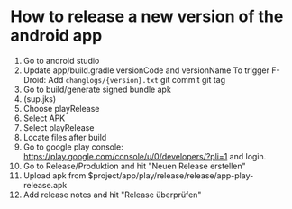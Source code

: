 # How to release a new version of the android app

1. Go to android studio
2. Update app/build.gradle versionCode and versionName
   To trigger F-Droid:
   Add `changlogs/{version}.txt`
   git commit
   git tag
3. Go to build/generate signed bundle apk
4. (sup.jks)
5. Choose playRelease
6. Select APK
7. Select playRelease
8. Locate files after build
9. Go to google play console: https://play.google.com/console/u/0/developers/?pli=1 and login.
10. Go to Release/Produktion and hit "Neuen Release erstellen"
11. Upload apk from $project/app/play/release/release/app-play-release.apk
12. Add release notes and hit "Release überprüfen"

